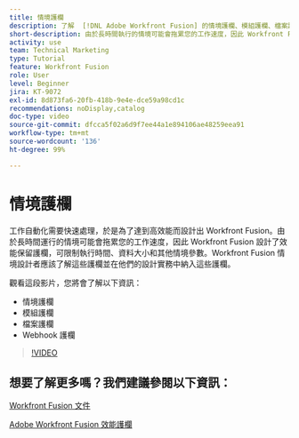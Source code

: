 ```yaml
---
title: 情境護欄
description: 了解  [!DNL Adobe Workfront Fusion] 的情境護欄、模組護欄、檔案護欄和 Webhook 護欄。
short-description: 由於長時間執行的情境可能會拖累您的工作速度，因此 Workfront Fusion 設計了效能保留護欄，可限制執行時間、資料大小和其他情境參數
activity: use
team: Technical Marketing
type: Tutorial
feature: Workfront Fusion
role: User
level: Beginner
jira: KT-9072
exl-id: 8d873fa6-20fb-418b-9e4e-dce59a98cd1c
recommendations: noDisplay,catalog
doc-type: video
source-git-commit: dfcca5f02a6d9f7ee44a1e894106ae48259eea91
workflow-type: tm+mt
source-wordcount: '136'
ht-degree: 99%

---
```


# 情境護欄

工作自動化需要快速處理，於是為了達到高效能而設計出 Workfront Fusion。由於長時間運行的情境可能會拖累您的工作速度，因此 Workfront Fusion 設計了效能保留護欄，可限制執行時間、資料大小和其他情境參數。Workfront Fusion 情境設計者應該了解這些護欄並在他們的設計實務中納入這些護欄。

觀看這段影片，您將會了解以下資訊：

* 情境護欄
* 模組護欄
* 檔案護欄
* Webhook 護欄

>[!VIDEO](https://video.tv.adobe.com/v/335314/?quality=12&learn=on&enablevpops)

## 想要了解更多嗎？我們建議參閱以下資訊：

[Workfront Fusion 文件](https://experienceleague.adobe.com/en/docs/workfront-fusion/using/get-started-with-fusion/understand-workfront-fusion/workfront-fusion-overview)

[Adobe Workfront Fusion 效能護欄](https://experienceleague.adobe.com/docs/workfront/using/adobe-workfront-fusion/get-started-with-workfront-fusion/fusion-performance-guardrails.html)
